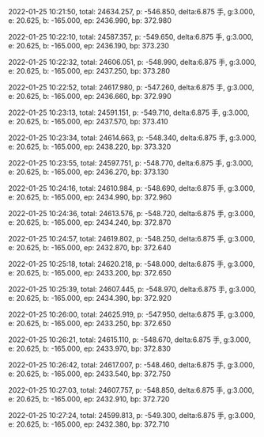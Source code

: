 2022-01-25 10:21:50, total: 24634.257, p: -546.850, delta:6.875 手, g:3.000, e: 20.625, b: -165.000, ep: 2436.990, bp: 372.980

2022-01-25 10:22:10, total: 24587.357, p: -549.650, delta:6.875 手, g:3.000, e: 20.625, b: -165.000, ep: 2436.190, bp: 373.230

2022-01-25 10:22:32, total: 24606.051, p: -548.990, delta:6.875 手, g:3.000, e: 20.625, b: -165.000, ep: 2437.250, bp: 373.280

2022-01-25 10:22:52, total: 24617.980, p: -547.260, delta:6.875 手, g:3.000, e: 20.625, b: -165.000, ep: 2436.660, bp: 372.990

2022-01-25 10:23:13, total: 24591.151, p: -549.710, delta:6.875 手, g:3.000, e: 20.625, b: -165.000, ep: 2437.570, bp: 373.410

2022-01-25 10:23:34, total: 24614.663, p: -548.340, delta:6.875 手, g:3.000, e: 20.625, b: -165.000, ep: 2438.220, bp: 373.320

2022-01-25 10:23:55, total: 24597.751, p: -548.770, delta:6.875 手, g:3.000, e: 20.625, b: -165.000, ep: 2436.270, bp: 373.130

2022-01-25 10:24:16, total: 24610.984, p: -548.690, delta:6.875 手, g:3.000, e: 20.625, b: -165.000, ep: 2434.990, bp: 372.960

2022-01-25 10:24:36, total: 24613.576, p: -548.720, delta:6.875 手, g:3.000, e: 20.625, b: -165.000, ep: 2434.240, bp: 372.870

2022-01-25 10:24:57, total: 24619.802, p: -548.250, delta:6.875 手, g:3.000, e: 20.625, b: -165.000, ep: 2432.870, bp: 372.640

2022-01-25 10:25:18, total: 24620.218, p: -548.000, delta:6.875 手, g:3.000, e: 20.625, b: -165.000, ep: 2433.200, bp: 372.650

2022-01-25 10:25:39, total: 24607.445, p: -548.970, delta:6.875 手, g:3.000, e: 20.625, b: -165.000, ep: 2434.390, bp: 372.920

2022-01-25 10:26:00, total: 24625.919, p: -547.950, delta:6.875 手, g:3.000, e: 20.625, b: -165.000, ep: 2433.250, bp: 372.650

2022-01-25 10:26:21, total: 24615.110, p: -548.670, delta:6.875 手, g:3.000, e: 20.625, b: -165.000, ep: 2433.970, bp: 372.830

2022-01-25 10:26:42, total: 24617.007, p: -548.460, delta:6.875 手, g:3.000, e: 20.625, b: -165.000, ep: 2433.540, bp: 372.750

2022-01-25 10:27:03, total: 24607.757, p: -548.850, delta:6.875 手, g:3.000, e: 20.625, b: -165.000, ep: 2432.910, bp: 372.720

2022-01-25 10:27:24, total: 24599.813, p: -549.300, delta:6.875 手, g:3.000, e: 20.625, b: -165.000, ep: 2432.380, bp: 372.710